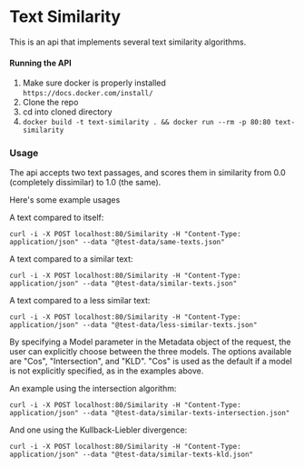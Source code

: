 # Text Similarity

This is an api that implements several text similarity algorithms. 

#### Running the API

1. Make sure docker is properly installed `https://docs.docker.com/install/`
2. Clone the repo
3. cd into cloned directory
4. `docker build -t text-similarity . && docker run --rm -p 80:80 text-similarity`

### Usage

The api accepts two text passages, and scores them in similarity from 0.0 (completely dissimilar) to 1.0 (the same).

Here's some example usages

A text compared to itself:

`curl -i -X POST localhost:80/Similarity -H "Content-Type: application/json" --data "@test-data/same-texts.json"`

A text compared to a similar text:

`curl -i -X POST localhost:80/Similarity -H "Content-Type: application/json" --data "@test-data/similar-texts.json"`

A text compared to a less similar text:

`curl -i -X POST localhost:80/Similarity -H "Content-Type: application/json" --data "@test-data/less-similar-texts.json"`

By specifying a Model parameter in the Metadata object of the request, the user can explicitly choose between the three models. The options available are "Cos", "Intersection", and "KLD". "Cos" is used as the default if a model is not explicitly specified, as in the examples above.

An example using the intersection algorithm:

`curl -i -X POST localhost:80/Similarity -H "Content-Type: application/json" --data "@test-data/similar-texts-intersection.json"`

And one using the Kullback-Liebler divergence:

`curl -i -X POST localhost:80/Similarity -H "Content-Type: application/json" --data "@test-data/similar-texts-kld.json"`
